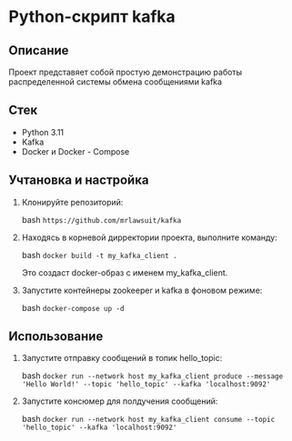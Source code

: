# Python-скрипт kafka

## Описание

Проект представяет собой простую демонстрацию работы распределенной системы обмена сообщениями kafka

## Стек

- Python 3.11
- Kafka
- Docker и Docker - Compose

## Учтановка и настройка

1. Клонируйте репозиторий:

    bash
    `https://github.com/mrlawsuit/kafka`

2. Находясь в корневой дирректории проекта, выполните команду:
    
    bash
    `docker build -t my_kafka_client .`
    
    Это создаст docker-образ с именем my_kafka_client.

3. Запустите контейнеры zookeeper и kafka в фоновом режиме:

    bash `docker-compose up -d`

## Использование

1. Запустите отправку сообщений в топик hello_topic:
    
    bash `docker run --network host my_kafka_client produce --message 'Hello World!' --topic 'hello_topic' --kafka 'localhost:9092'`

2. Запустите консюмер для полдучения сообщений:

    bash `docker run --network host my_kafka_client consume --topic 'hello_topic' --kafka 'localhost:9092'`
